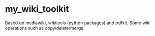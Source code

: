 # my_wiki_toolkit
Based on mediawiki, wikitools (python packages) and pdfkit. Some wiki operations such as copy/delete/merge.
